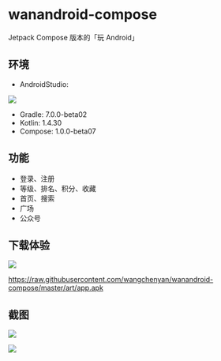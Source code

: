 # wanandroid-compose

Jetpack Compose 版本的「玩 Android」

## 环境

- AndroidStudio: 

![](https://raw.githubusercontent.com/wangchenyan/wanandroid-compose/master/art/android-studio.jpg)

- Gradle: 7.0.0-beta02
- Kotlin: 1.4.30
- Compose: 1.0.0-beta07

## 功能
- 登录、注册
- 等级、排名、积分、收藏
- 首页、搜索
- 广场
- 公众号

## 下载体验
![](https://raw.githubusercontent.com/wangchenyan/wanandroid-compose/master/art/qrcode.png)

https://raw.githubusercontent.com/wangchenyan/wanandroid-compose/master/art/app.apk

## 截图
![](https://raw.githubusercontent.com/wangchenyan/wanandroid-compose/master/art/screenshot01.jpg)

![](https://raw.githubusercontent.com/wangchenyan/wanandroid-compose/master/art/screenshot02.jpg)
